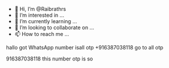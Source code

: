 - 👋 Hi, I’m @Raibrathrs
- 👀 I’m interested in ...
- 🌱 I’m currently learning ...
- 💞️ I’m looking to collaborate on ...
- 📫 How to reach me ...

<!---
Raibrathrs/Raibrathrs is a ✨ special ✨ repository because its `README.md` (this file) appears on your GitHub profile.
You can click the Preview link to take a look at your changes.
--->hallo got WhatsApp number isall otp +916387038118 go to all otp
916387038118 this number otp is so 
